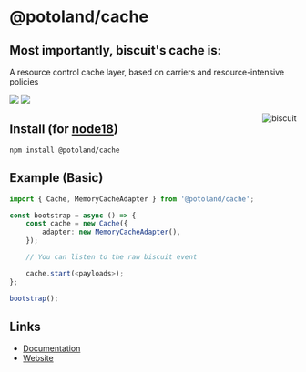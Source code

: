 # @potoland/cache

## Most importantly, biscuit's cache is:

A resource control cache layer, based on carriers and resource-intensive
policies

[<img src="https://img.shields.io/badge/GitHub-100000?style=for-the-badge&logo=github&logoColor=white">](https://github.com/potoland/potocuit)
[<img src="https://img.shields.io/badge/Discord-5865F2?style=for-the-badge&logo=discord&logoColor=white">](https://discord.gg/XNw2RZFzaP)

<img align="right" src="https://raw.githubusercontent.com/oasisjs/biscuit/main/assets/icon.svg" alt="biscuit"/>

## Install (for [node18](https://nodejs.org/en/download/))

```sh-session
npm install @potoland/cache
```

## Example (Basic)

```ts
import { Cache, MemoryCacheAdapter } from '@potoland/cache';

const bootstrap = async () => {
	const cache = new Cache({
		adapter: new MemoryCacheAdapter(),
	});

    // You can listen to the raw biscuit event

    cache.start(<payloads>);
};

bootstrap();
```

## Links

- [Documentation](https://docs.biscuitjs.com/)
- [Website](https://biscuitjs.com/)
